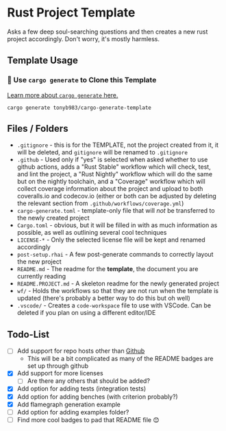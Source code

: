 # Rust Project Template

Asks a few deep soul-searching questions and then creates a new rust project accordingly. Don't worry, it's mostly harmless.

## Template Usage 

### 🐑 Use `cargo generate` to Clone this Template

[Learn more about `cargo generate` here.](https://github.com/ashleygwilliams/cargo-generate)

```
cargo generate tonyb983/cargo-generate-template
```

## Files / Folders
- `.gitignore` - this is for the TEMPLATE, not the project created from it, it will be deleted, and `gitignore` will be renamed to `.gitignore`
- `.github` - Used only if "yes" is selected when asked whether to use github actions, adds a "Rust Stable" workflow which will check, test, and lint the project, a "Rust Nightly" workflow which will do the same but on the nightly toolchain, and a "Coverage" workflow which will collect coverage information about the project and upload to both coveralls.io and codecov.io (either or both can be adjusted by deleting the relevant section from `.github/workflows/coverage.yml`)
- `cargo-generate.toml` - template-only file that will *not* be transferred to the newly created project
- `Cargo.toml` - obvious, but it will be filled in with as much information as possible, as well as outlining several cool techniques
- `LICENSE-*` - Only the selected license file will be kept and renamed accordingly
- `post-setup.rhai` - A few post-generate commands to correctly layout the new project
- `README.md` - The readme for the **template**, the document you are currently reading
- `README.PROJECT.md` - A skeleton readme for the newly generated project
- `wf/` - Holds the workflows so that they are not run when the template is updated (there's probably a better way to do this but oh well)
- `.vscode/` - Creates a `code-workspace` file to use with VSCode. Can be deleted if you plan on using a different editor/IDE

## Todo-List
- [ ] Add support for repo hosts other than [Github](https://www.github.com)
    - This will be a bit complicated as many of the README badges are set up through github
- [x] Add support for more licenses
    - [ ] Are there any others that should be added?
- [x] Add option for adding tests (integration tests)
- [x] Add option for adding benches (with criterion probably?)
- [x] Add flamegraph generation example
- [ ] Add option for adding examples folder?
- [ ] Find more cool badges to pad that README file :blush: